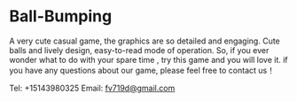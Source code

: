 # Ball-Bumping

A very cute casual game, the graphics are so detailed and engaging. Cute balls and lively design, easy-to-read mode of operation. So, if you ever wonder what to do with your spare time , try this game and you will love it.
if you have any questions about our game, please feel free to contact us！

Tel: +15143980325
Email: fv719d@gmail.com
